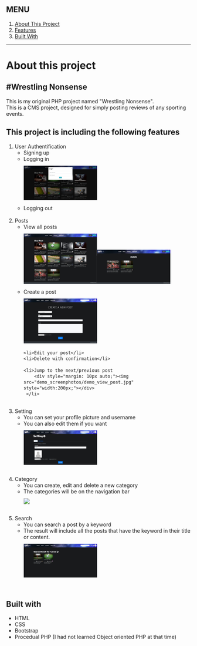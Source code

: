 <h2>MENU</h2>
<ol>
 <a href="#about">
  <li>About This Project</li>
 </a>
 <a href="#features">
  <li>Features</li>
 </a>
 <a href="#built_with">
  <li>Built With</li>
 </a>
</ol>

<hr>

<div id="about">
 <h1>About this project</h1>
 <h2>#Wrestling Nonsense</h2>
 <p>This is my original PHP project named "Wrestling Nonsense". <br>This is a CMS project, designed for simply posting reviews of any sporting events. </p>
</div>



<div id="features">
 <h2>This project is including the following features</h2>
 <ol>
  <li>User Authentification
   <ul>
    <li>Signing up</li>
    <li>
       Logging in
       <div style="margin: 10px auto;"><img src="demo_screenphotos/demo_login.jpg" style="width:200px;"></li>
    <li>Logging out</li>
   </ul>
  </li><br>
  
  <li>Posts
   
   <ul>
    <li>
        View all posts
        <div style="margin: 10px auto;"><img src="demo_screenphotos/demo_top.jpg" style="width:200px;></div>
    </li>
    <li>View all posts in a selected category
         <div style="margin: 10px auto;"><img src="demo_screenphotos/demo_category.jpg" style="width:200px;"></div>
    </li>
    <li>
        Create a post
        <div style="margin: 10px auto;"><img src="demo_screenphotos/demo_create_post.jpg" style="width:200px;"></div>
    </li>
    
    <li>Edit your post</li>
    <li>Delete with confirmation</li>    
    
    <li>Jump to the next/previous post
        <div style="margin: 10px auto;"><img src="demo_screenphotos/demo_view_post.jpg" style="width:200px;"></div>
     </li>
    
   </ul>  
  </li><br>
  
  <li>Setting
   <ul>
    <li>You can set your profile picture and username</li>
    <li>You can also edit them if you want
    <div style="margin: 10px auto;"><img src="demo_screenphotos/demo_setting.jpg" style="width:200px;"></div>
    </li>
   </ul>
  </li><br>
  
  <li>Category
   <ul>
    <li>You can create, edit and delete a new category</li>
    <li>The categories will be on the navigation bar</li>
    <div style="margin: 10px auto;"><img src="demo_screenphotos/demo_setting_category" style="width:200px;"></div>
    
   </ul>
  </li><br>
  
  <li>Search
   <ul>
    <li>You can search a post by a keyword</li>
    <li>The result will include all the posts that have the keyword in their title or content.
    <div style="margin: 10px auto;"><img src="demo_screenphotos/demo_searh.jpg" style="width:200px;"></div>
    </ul>
  </li><br>
  
 </ol>
</div>


<div id="built_with"> 
 <h2>Built with</h2>
 <ul>
  <li>HTML</li>
  <li>CSS</li>
  <li>Bootstrap</li>
  <li>Procedual PHP (I had not learned Object oriented PHP at that time)</li>
 </ul>
</div>
